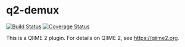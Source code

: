 # q2-demux

[![Build Status](https://travis-ci.org/qiime2/q2-demux.svg?branch=master)](https://travis-ci.org/qiime2/q2-demux)
[![Coverage Status](https://coveralls.io/repos/github/qiime2/q2-demux/badge.svg?branch=master)](https://coveralls.io/github/qiime2/q2-demux?branch=master)

This is a QIIME 2 plugin. For details on QIIME 2, see https://qiime2.org.
